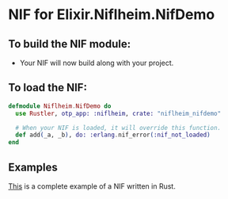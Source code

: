 # NIF for Elixir.Niflheim.NifDemo

## To build the NIF module:

- Your NIF will now build along with your project.

## To load the NIF:

```elixir
defmodule Niflheim.NifDemo do
  use Rustler, otp_app: :niflheim, crate: "niflheim_nifdemo"

  # When your NIF is loaded, it will override this function.
  def add(_a, _b), do: :erlang.nif_error(:nif_not_loaded)
end
```

## Examples

[This](https://github.com/rusterlium/NifIo) is a complete example of a NIF written in Rust.
